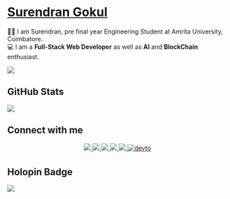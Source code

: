 # [Surendran Gokul](https://github.com/coderSuren)
👨‍🎓 I am Surendran, pre final year Engineering Student at Amrita University, Coimbatore. <br />
💻 I am a **Full-Stack Web Developer** as well as **AI** and **BlockChain** enthusiast.<br />

![](https://komarev.com/ghpvc/?username=coderSuren&style=for-the-badge)

## GitHub Stats <br />
<img src="https://github-readme-stats.vercel.app/api?username=coderSuren&&include_all_commits=true&show_icons=true&theme=blueberry" />


## Connect with me  
<div align="center">
<a href="https://www.linkedin.com/in/surendrangn" target="_blank">
 <img src=https://img.shields.io/badge/LinkedIn-0077B5?style=for-the-badge&logo=linkedin&logoColor=white />
</a>

<a href="https://twitter.com/Surendrangn" target="_blank">
 <img src=https://img.shields.io/badge/Twitter-100000?style=for-the-badge&logo=twitter&logoColor=white />
</a>
 
<a href="https://discordapp.com/users/Surendran#6910" target="_blank">
 <img src=https://img.shields.io/badge/Discord-0077B5?style=for-the-badge&logo=discord&logoColor=white />
</a> 

<a href="https://www.codechef.com/users/codersuren" target="_blank">
 <img src=https://img.shields.io/badge/-CodeChef-100000?style=for-the-badge&logo=CodeChef&logoColor=white />
</a>

 <a href="https://codeforces.com/profile/coderSuren" target="_blank">
 <img src=https://img.shields.io/badge/Codeforces-0077B5?style=for-the-badge&logo=Codeforces&logoColor=white />
</a>

<a href="https://leetcode.com/coderSuren/" target="_blank">
 <img src=https://img.shields.io/badge/LeetCode-%2308090A.svg?&style=for-the-badge&logo=leetcode&logoColor=white alt=devto style="margin-bottom: 5px;" />
</a> 


</div>

## Holopin Badge
<div>
 <img src = "https://holopin.io/api/user/board?user=surendran" />
</div>


